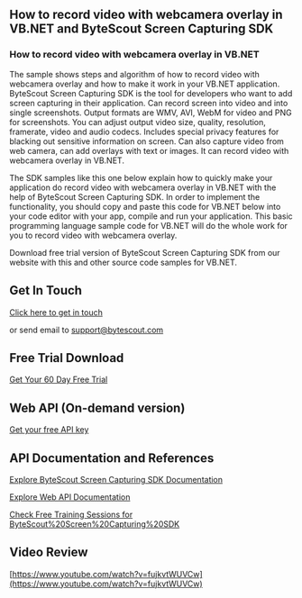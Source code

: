 ## How to record video with webcamera overlay in VB.NET and ByteScout Screen Capturing SDK

### How to record video with webcamera overlay in VB.NET

The sample shows steps and algorithm of how to record video with webcamera overlay and how to make it work in your VB.NET application. ByteScout Screen Capturing SDK is the tool for developers who want to add screen capturing in their application. Can record screen into video and into single screenshots. Output formats are WMV, AVI, WebM for video and PNG for screenshots. You can adjust output video size, quality, resolution, framerate, video and audio codecs. Includes special privacy features for blacking out sensitive information on screen. Can also capture video from web camera, can add overlays with text or images. It can record video with webcamera overlay in VB.NET.

The SDK samples like this one below explain how to quickly make your application do record video with webcamera overlay in VB.NET with the help of ByteScout Screen Capturing SDK. In order to implement the functionality, you should copy and paste this code for VB.NET below into your code editor with your app, compile and run your application. This basic programming language sample code for VB.NET will do the whole work for you to record video with webcamera overlay.

Download free trial version of ByteScout Screen Capturing SDK from our website with this and other source code samples for VB.NET.

## Get In Touch

[Click here to get in touch](https://bytescout.zendesk.com/hc/en-us/requests/new?subject=ByteScout%20Screen%20Capturing%20SDK%20Question)

or send email to [support@bytescout.com](mailto:support@bytescout.com?subject=ByteScout%20Screen%20Capturing%20SDK%20Question) 

## Free Trial Download

[Get Your 60 Day Free Trial](https://bytescout.com/download/web-installer?utm_source=github-readme)

## Web API (On-demand version)

[Get your free API key](https://pdf.co/documentation/api?utm_source=github-readme)

## API Documentation and References

[Explore ByteScout Screen Capturing SDK Documentation](https://bytescout.com/documentation/index.html?utm_source=github-readme)

[Explore Web API Documentation](https://pdf.co/documentation/api?utm_source=github-readme)

[Check Free Training Sessions for ByteScout%20Screen%20Capturing%20SDK](https://academy.bytescout.com/)

## Video Review

[https://www.youtube.com/watch?v=fujkvtWUVCw](https://www.youtube.com/watch?v=fujkvtWUVCw)